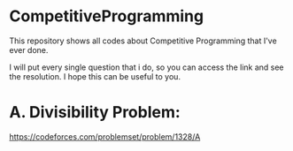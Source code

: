 # CompetitiveProgramming
This repository shows all codes about Competitive Programming that I've ever done. 

I will put every single question that i do, so you can access the link and see the resolution. I hope this can be useful to you.

# A. Divisibility Problem: 
https://codeforces.com/problemset/problem/1328/A

